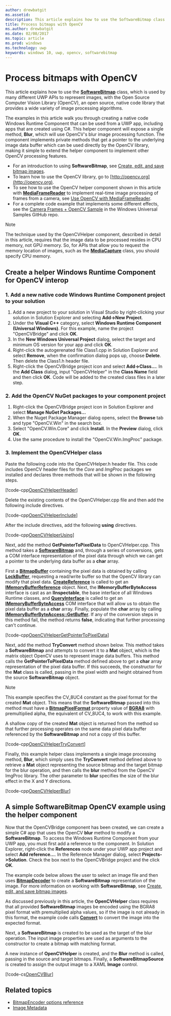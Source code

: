 ```yaml
---
author: drewbatgit
ms.assetid: 
description: This article explains how to use the SoftwareBitmap class with the Open Source Computer Vision Library (OpenCV).
title: Process bitmaps with OpenCV
ms.author: drewbatgit
ms.date: 02/08/2017
ms.topic: article
ms.prod: windows
ms.technology: uwp
keywords: windows 10, uwp, opencv, softwarebitmap
---
```


# Process bitmaps with OpenCV

This article explains how to use the **[SoftwareBitmap](https://docs.microsoft.com/en-us/uwp/api/Windows.Graphics.Imaging.SoftwareBitmap)** class, which is used by many different UWP APIs to represent images, with the Open Source Computer Vision Library (OpenCV), an open source, native code library that provides a wide variety of image processing algorithms. 

The examples in this article walk you through creating a native code Windows Runtime Component that can be used from a UWP app, including apps that are created using C#. This helper component will expose a single method, **Blur**, which will use OpenCV's blur image processing function. The component implements private methods that get a pointer to the underlying image data buffer which can be used directly by the OpenCV library, making it simple to extend the helper component to implement other OpenCV processing features. 

* For an introduction to using **SoftwareBitmap**, see [Create, edit, and save bitmap images](imaging.md). 
* To learn how to use the OpenCV library, go to [http://opencv.org](http://opencv.org).
* To see how to use the OpenCV helper component shown in this article with **[MediaFrameReader](https://docs.microsoft.com/en-us/uwp/api/windows.media.capture.frames.mediaframereader)** to implement real-time image processing of frames from a camera, see [Use OpenCV with MediaFrameReader](use-opencv-with-mediaframereader.md).
* For a complete code example that implements some different effects, see the [Camera Frames + OpenCV Sample](https://go.microsoft.com/fwlink/?linkid=854003) in the Windows Universal Samples GitHub repo.

> [!NOTE] 
> The technique used by the OpenCVHelper component, described in detail in this article, requires that the image data to be processed resides in CPU memory, not GPU memory. So, for APIs that allow you to request the memory location of images, such as the **[MediaCapture](https://docs.microsoft.com/en-us/uwp/api/windows.media.capture.mediacapture)** class, you should specify CPU memory.

## Create a helper Windows Runtime Component for OpenCV interop

### 1. Add a new native code Windows Runtime Component project to your solution

1. Add a new project to your solution in Visual Studio by right-clicking your solution in Solution Explorer and selecting **Add->New Project**. 
2. Under the **Visual C++** category, select **Windows Runtime Component (Universal Windows)**. For this example, name the project "OpenCVBridge" and click **OK**. 
3. In the **New Windows Universal Project** dialog, select the target and minimum OS version for your app and click **OK**.
4. Right-click the autogerenated file Class1.cpp in Solution Explorer and select **Remove**, when the confirmation dialog pops up, choose **Delete**. Then delete the Class1.h header file.
5. Right-click the OpenCVBridge project icon and select **Add->Class...**. In the **Add Class** dialog, input "OpenCVHelper" in the **Class Name** field and then click **OK**. Code will be added to the created class files in a later step.

### 2. Add the OpenCV NuGet packages to your component project

1. Right-click the OpenCVBridge project icon in Solution Explorer and select **Manage NuGet Packages...**
2. When the Nuget Package Manager dialog opens, select the **Browse** tab and type "OpenCV.Win" in the search box.
3. Select "OpenCV.Win.Core" and click **Install**. In the **Preview** dialog, click **OK**.
4. Use the same procedure to install the "OpenCV.Win.ImgProc" package.

### 3. Implement the OpenCVHelper class

Paste the following code into the OpenCVHelper.h header file. This code includes OpenCV header files for the *Core* and *ImgProc* packages we installed and declares three methods that will be shown in the following steps.

[!code-cpp[OpenCVHelperHeader](./code/ImagingWin10/cs/OpenCVBridge/OpenCVHelper.h#SnippetOpenCVHelperHeader)]

Delete the existing contents of the OpenCVHelper.cpp file and then add the following include directives. 

[!code-cpp[OpenCVHelperInclude](./code/ImagingWin10/cs/OpenCVBridge/OpenCVHelper.cpp#SnippetOpenCVHelperInclude)]

After the include directives, add the following **using** directives. 

[!code-cpp[OpenCVHelperUsing](./code/ImagingWin10/cs/OpenCVBridge/OpenCVHelper.cpp#SnippetOpenCVHelperUsing)]

Next, add the method **GetPointerToPixelData** to OpenCVHelper.cpp. This method takes a **[SoftwareBitmap](https://docs.microsoft.com/en-us/uwp/api/Windows.Graphics.Imaging.SoftwareBitmap)** and, through a series of conversions, gets a COM interface representation of the pixel data through which we can get a pointer to the underlying data buffer as a **char** array. 

First a **[BitmapBuffer](https://docs.microsoft.com/en-us/uwp/api/windows.graphics.imaging.bitmapbuffer)** containing the pixel data is obtained by calling **[LockBuffer](https://docs.microsoft.com/uwp/api/windows.graphics.imaging.softwarebitmap#Windows_Graphics_Imaging_SoftwareBitmap_LockBuffer_Windows_Graphics_Imaging_BitmapBufferAccessMode_)**, requesting a read/write buffer so that the OpenCV library can modify that pixel data.  **[CreateReference](https://docs.microsoft.com/uwp/api/windows.graphics.imaging.bitmapbuffer#Windows_Graphics_Imaging_BitmapBuffer_CreateReference)** is called to get an **[IMemoryBufferReference](https://docs.microsoft.com/en-us/uwp/api/windows.foundation.imemorybufferreference)** object. Next, the **IMemoryBufferByteAccess** interface is cast as an **IInspectable**, the base interface of all Windows Runtime classes, and **[QueryInterface](https://msdn.microsoft.com/en-us/library/windows/desktop/ms682521(v=vs.85).aspx)** is called to get an **[IMemoryBufferByteAccess](https://msdn.microsoft.com/en-us/library/mt297505(v=vs.85).aspx)** COM interface that will allow us to obtain the pixel data buffer as a **char** array. Finally, populate the **char** array by calling **[IMemoryBufferByteAccess::GetBuffer](https://msdn.microsoft.com/en-us/library/mt297506(v=vs.85).aspx)**. If any of the conversion steps in this method fail, the method returns **false**, indicating that further processing can't continue.

[!code-cpp[OpenCVHelperGetPointerToPixelData](./code/ImagingWin10/cs/OpenCVBridge/OpenCVHelper.cpp#SnippetOpenCVHelperGetPointerToPixelData)]

Next, add the method **TryConvert** method shown below. This method takes a **SoftwareBitmap** and attempts to convert it to a **Mat** object, which is the matrix object OpenCV uses to represent image data buffers. This method calls the **GetPointerToPixelData** method defined above to get a **char** array representation of the pixel data buffer. If this succeeds, the constructor for the **Mat** class is called, passing in the pixel width and height obtained from the source **SoftwareBitmap** object. 

> [!NOTE] 
> This example specifies the CV_8UC4 constant as the pixel format for the created **Mat** object. This means that the **SoftwareBitmap** passed into this method must have a **[BitmapPixelFormat](https://docs.microsoft.com/uwp/api/windows.graphics.imaging.softwarebitmap#Windows_Graphics_Imaging_SoftwareBitmap_BitmapPixelFormat)** property value of  **[BGRA8](https://docs.microsoft.com/en-us/uwp/api/Windows.Graphics.Imaging.BitmapPixelFormat)** with premultiplied alpha, the equivalent of CV_8UC4, to work with this example.

A shallow copy of the created **Mat** object is returned from the method so that further processing operates on the same data pixel data buffer referenced by the **SoftwareBitmap** and not a copy of this buffer.

[!code-cpp[OpenCVHelperTryConvert](./code/ImagingWin10/cs/OpenCVBridge/OpenCVHelper.cpp#SnippetOpenCVHelperTryConvert)]

Finally, this example helper class implements a single image processing method, **Blur**, which simply uses the **TryConvert** method defined above to retrieve a **Mat** object representing the source bitmap and the target bitmap for the blur operation, and then calls the **blur** method from the OpenCV ImgProc library. The other parameter to **blur** specifies the size of the blur effect in the X and Y directions.

[!code-cpp[OpenCVHelperBlur](./code/ImagingWin10/cs/OpenCVBridge/OpenCVHelper.cpp#SnippetOpenCVHelperBlur)]


## A simple SoftwareBitmap OpenCV example using the helper component
Now that the OpenCVBridge component has been created, we can create a simple C# app that uses the OpenCV **blur** method to modify a **SoftwareBitmap**. To access the Windows Runtime Component from your UWP app, you must first add a reference to the component. In Solution Explorer, right-click the **References** node under your UWP app project and select **Add reference...**. In the Reference Manager dialog, select **Projects->Solution**. Check the box next to the OpenCVBridge project and the click **OK**.

The example code below allows the user to select an image file and then uses **[BitmapDecoder](https://docs.microsoft.com/en-us/uwp/api/windows.graphics.imaging.bitmapencoder)** to create a **SoftwareBitmap** representation of the image. For more information on working with **SoftwareBitmap**, see [Create, edit, and save bitmap images](https://docs.microsoft.com/en-us/windows/uwp/audio-video-camera/imaging).

As discussed previously in this article, the **OpenCVHelper** class requires that all provided **SoftwareBitmap** images be encoded using the BGRA8 pixel format with premultiplied alpha values, so if the image is not already in this format, the example code calls **[Convert](https://docs.microsoft.com/uwp/api/windows.graphics.imaging.softwarebitmap#Windows_Graphics_Imaging_SoftwareBitmap_Convert_Windows_Graphics_Imaging_SoftwareBitmap_Windows_Graphics_Imaging_BitmapPixelFormat_Windows_Graphics_Imaging_BitmapAlphaMode_)** to convert the image into the expected format.

Next, a **SoftwareBitmap** is created to be used as the target of the blur operation. The input image properties are used as arguments to the constructor to create a bitmap with matching format.

A new instance of **OpenCVHelper** is created, and the **Blur** method is called, passing in the source and target bitmaps. Finally, a **SoftwareBitmapSource** is created to assign the output image to a XAML **Image** control.


[!code-cs[OpenCVBlur](./code/ImagingWin10/cs/MainPage.OpenCV.xaml.cs#SnippetOpenCVBlur)]

## Related topics

* [BitmapEncoder options reference](bitmapencoder-options-reference.md)
* [Image Metadata](image-metadata.md)
 

 




